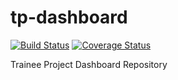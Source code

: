 # tp-dashboard

[![Build Status](https://travis-ci.com/moffatmore/tp-dashboard.svg?branch=develop)](https://travis-ci.com/moffatmore/tp-dashboard)
[![Coverage Status](https://coveralls.io/repos/github/moffatmore/tp-dashboard/badge.svg)](https://coveralls.io/github/moffatmore/tp-dashboard)

Trainee Project Dashboard Repository
